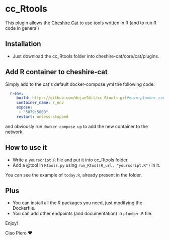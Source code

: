 # cc_Rtools
This plugin allows the [Cheshire Cat](https://github.com/cheshire-cat-ai/core) to use tools written in R (and to run R code in general)

## Installation

- Just download the cc_Rtools folder into cheshire-cat/core/cat/plugins.
  
## Add R container to cheshire-cat

Simply add to the cat's default docker-compose.yml the following code:

```yaml
  r-env:
     build: https://github.com/dejan94it/cc_Rtools.git#main:plumber_container
     container_name: r_env
     expose:
      - "5079:5000"
     restart: unless-stopped
```
and obviously run ```docker compose up``` to add the new container to the network.

## How to use it

- Write a ```yourscript.R``` file and put it into cc_Rtools folder.
- Add a @tool in ```Rtools.py``` using ```run_Rtool(R_url, "yourscript.R")``` in it.

You can see the example of ```today.R```, already present in the folder.

## Plus
- You can install all the R packages you need, just modifying the Dockerfile.
- You can add other endpoints (and documentation) in ```plumber.R``` file.
  
Enjoy!

Ciao Piero ❤️
